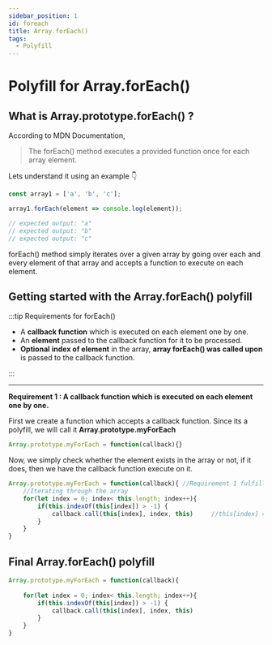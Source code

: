 ```yaml
---
sidebar_position: 1
id: foreach
title: Array.forEach()
tags:
  - Polyfill
---
```


# Polyfill for Array.forEach()

## What is Array.prototype.forEach() ?

According to MDN Documentation,

> The forEach() method executes a provided function once for each array element. 

Lets understand it using an example 👇

```js
const array1 = ['a', 'b', 'c'];

array1.forEach(element => console.log(element));

// expected output: "a"
// expected output: "b"
// expected output: "c"
```

forEach() method simply iterates over a given array by going over each and every element of that array and accepts a function to execute on each element.

## Getting started with the Array.forEach() polyfill

:::tip Requirements for forEach()

- A **callback function** which is executed on each element one by one.
- An **element** passed to the callback function for it to be processed.
- **Optional** **index of element** in the array, **array forEach() was called upon** is passed to the callback function.

:::

---

**Requirement 1 : A callback function which is executed on each element one by one.**

First we create a function which accepts a callback function. Since its a polyfill, we will call it **Array.prototype.myForEach**

```js
Array.prototype.myForEach = function(callback){}
```

Now, we simply check whether the element exists in the array or not, if it does, then we have the callback function execute on it.


```js
Array.prototype.myForEach = function(callback){ //Requirement 1 fulfilled
    //Iterating through the array
    for(let index = 0; index< this.length; index++){
        if(this.indexOf(this[index]) > -1) {
            callback.call(this[index], index, this)     //this[index] => the current element, index => index of the current element, this => the array itself
        }
    }
}
```

## Final Array.forEach() polyfill

```js
Array.prototype.myForEach = function(callback){ 
    
    for(let index = 0; index< this.length; index++){
        if(this.indexOf(this[index]) > -1) {
            callback.call(this[index], index, this)     
        }
    }
}
```